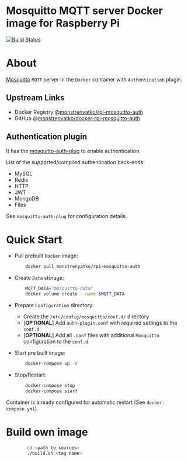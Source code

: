 Mosquitto MQTT server Docker image for Raspberry Pi
===================================================

[![Build Status](https://travis-ci.org/monstrenyatko/docker-rpi-mosquitto-auth.svg?branch=master)](https://travis-ci.org/monstrenyatko/docker-rpi-mosquitto-auth)


About
=====

[Mosquitto](https://mosquitto.org) `MQTT` server in the `Docker` container with `Authentication` plugin.

Upstream Links
--------------
* Docker Registry @[monstrenyatko/rpi-mosquitto-auth](https://hub.docker.com/r/monstrenyatko/rpi-mosquitto-auth/)
* GitHub @[monstrenyatko/docker-rpi-mosquitto-auth](https://github.com/monstrenyatko/docker-rpi-mosquitto-auth)

Authentication plugin
---------------------
It has the [mosquitto-auth-plug](https://github.com/jpmens/mosquitto-auth-plug) to enable authentication.

List of the supported/compiled authentication back-ends:
  - MySQL
  - Redis
  - HTTP
  - JWT
  - MongoDB
  - Files

See `mosquitto-auth-plug` for configuration details.


Quick Start
===========

* Pull prebuilt `Docker` image:

	```sh
		docker pull monstrenyatko/rpi-mosquitto-auth
	```
* Create `Data` storage:

	```sh
		MQTT_DATA="mosquitto-data"
		docker volume create --name $MQTT_DATA
	```
* Prepare `Configuration` directory:

	* Create the `/etc/config/mosquitto/conf.d/` directory
	* [**OPTIONAL**] Add `auth-plugin.conf` with required settings to the `conf.d`
	* [**OPTIONAL**] Add all `.conf` files with additional `Mosquitto` configuration to the `conf.d`

* Start pre built image:

	```sh
		docker-compose up -d
	```

* Stop/Restart:

	```sh
		docker-compose stop
		docker-compose start
	```

Container is already configured for automatic restart (See `docker-compose.yml`).

Build own image
===============

```sh
		cd <path to sources>
		./build.sh <tag name>
```
